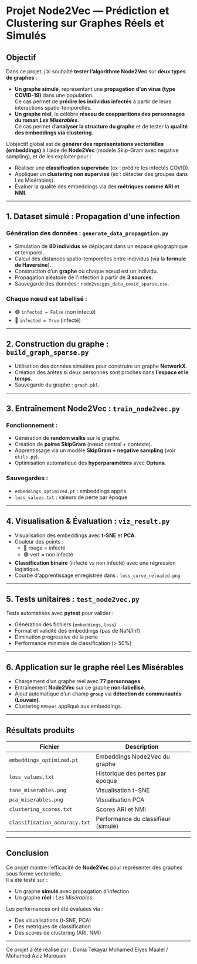 # Projet Node2Vec — Prédiction et Clustering sur Graphes Réels et Simulés

## Objectif

Dans ce projet, j’ai souhaité **tester l’algorithme Node2Vec** sur **deux types de graphes** :

- **Un graphe simulé**, représentant une **propagation d’un virus (type COVID-19)** dans une population.  
  Ce cas permet de **prédire les individus infectés** à partir de leurs interactions spatio-temporelles.
- **Un graphe réel**, le célèbre **réseau de coapparitions des personnages du roman _Les Misérables_**.  
  Ce cas permet d’**analyser la structure du graphe** et de tester la **qualité des embeddings via clustering**.

L’objectif global est de **générer des représentations vectorielles (embeddings)** à l’aide de **Node2Vec** (modèle Skip-Gram avec negative sampling), et de les exploiter pour :

- Réaliser une **classification supervisée** (ex : prédire les infectés COVID).
- Appliquer un **clustering non supervisé** (ex : détecter des groupes dans Les Misérables).
- Évaluer la qualité des embeddings via des **métriques comme ARI et NMI**.


---

## 1. Dataset simulé : Propagation d'une infection

### Génération des données : `generate_data_propagation.py`

- Simulation de **80 individus** se déplaçant dans un espace géographique et temporel.
- Calcul des distances spatio-temporelles entre individus (via la **formule de Haversine**).
- Construction d’un **graphe** où chaque nœud est un individu.
- Propagation aléatoire de l'infection à partir de **3 sources**.
- Sauvegarde des données : `node2vecgps_data_covid_sparse.csv`.

### Chaque nœud est labellisé :

- 🟢 `infected = False` (non infecté)  
- 🔴 `infected = True` (infecté)

---

## 2. Construction du graphe : `build_graph_sparse.py`

- Utilisation des données simulées pour construire un graphe **NetworkX**.
- Création des arêtes si deux personnes sont proches dans **l’espace et le temps**.
- Sauvegarde du graphe : `graph.pkl`.

---

##  3. Entraînement Node2Vec : `train_node2vec.py`

### Fonctionnement :
- Génération de **random walks** sur le graphe.
- Création de **paires SkipGram** (nœud central + contexte).
- Apprentissage via un modèle **SkipGram + negative sampling** (voir `utils.py`).
- Optimisation automatique des **hyperparamètres** avec **Optuna**.

### Sauvegardes :
- `embeddings_optimized.pt` : embeddings appris
- `loss_values.txt` : valeurs de perte par époque

---

## 4. Visualisation & Évaluation : `viz_result.py`

- Visualisation des embeddings avec **t-SNE** et **PCA**.
- Couleur des points :
  - 🔴 rouge = infecté
  - 🟢 vert = non infecté
- **Classification binaire** (infecté vs non infecté) avec une régression logistique.
- Courbe d'apprentissage enregistrée dans : `loss_curve_reloaded.png`

---

##  5. Tests unitaires : `test_node2vec.py`

Tests automatisés avec **pytest** pour valider :

- Génération des fichiers (`embeddings`, `loss`)
- Format et validité des embeddings (pas de NaN/Inf)
- Diminution progressive de la perte
- Performance minimale de classification (> 50%)

---

## 6. Application sur le graphe réel **Les Misérables**

- Chargement d’un graphe réel avec **77 personnages**.
- Entraînement **Node2Vec** sur ce graphe **non-labellisé**.
- Ajout automatique d’un champ **`group`** via **détection de communautés (Louvain)**.
- Clustering `KMeans` appliqué aux embeddings.


---

## Résultats produits

| Fichier | Description |
|--------|-------------|
| `embeddings_optimized.pt` | Embeddings Node2Vec du graphe |
| `loss_values.txt`         | Historique des pertes par époque |
| `tsne_miserables.png`     | Visualisation t-SNE |
| `pca_miserables.png`      | Visualisation PCA |
| `clustering_scores.txt`   | Scores ARI et NMI |
| `classification_accuracy.txt` | Performance du classifieur (simulé) |

---

## Conclusion

Ce projet montre l'efficacité de **Node2Vec** pour représenter des graphes sous forme vectorielle.  
Il a été testé sur :

- Un graphe **simulé** avec propagation d'infection
- Un graphe **réel** : *Les Misérables*

Les performances ont été évaluées via :

- Des visualisations (t-SNE, PCA)
- Des métriques de classification
- Des scores de clustering (ARI, NMI)

---
Ce projet a été réalisé par : Donia Tekaya/ Mohamed Elyes Maalel / Mohamed Aziz Marouani
